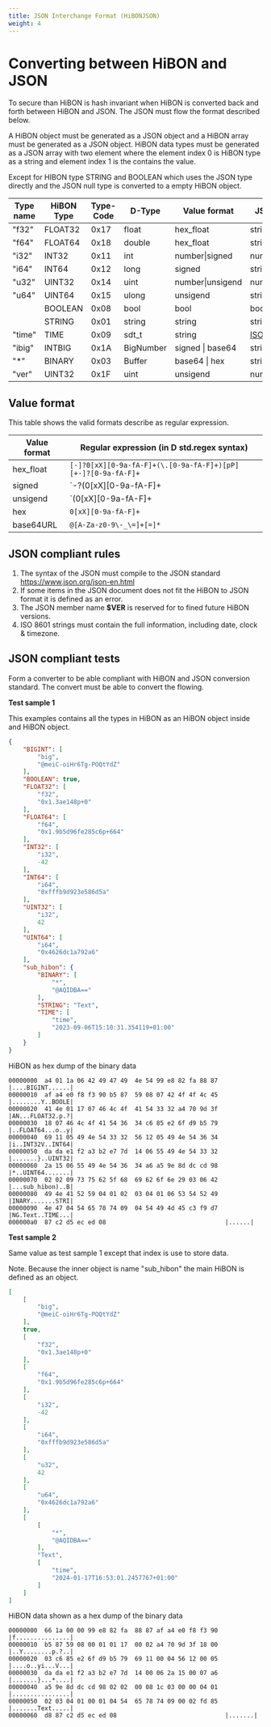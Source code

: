 ```yaml
---
title: JSON Interchange Format (HiBONJSON)
weight: 4
---
```


# Converting between HiBON and JSON

To secure than HiBON is hash invariant when HiBON is converted back and forth between HiBON and JSON. The JSON must flow the format described below. 

A HiBON object must be generated as a JSON object and a HiBON array must be generated as a JSON object. HiBON data types must be generated as a JSON array with two element where the element index 0  is HiBON type as a string and element index 1 is the contains the value.

Except for HIBON type STRING and BOOLEAN which uses the JSON type directly and the JSON null type is converted to a empty HiBON object.



| Type name | HiBON Type | Type-Code | D-Type        |  Value format    | JSON Type      |
| --------- | ---------- | --------- | ------------- | ---------------- | -------------- |
| "f32"     | FLOAT32    |   0x17    | float         | hex_float        | string         |
| "f64"     | FLOAT64    |   0x18    | double        | hex_float        | string         |
| "i32"     | INT32      |   0x11    | int           | number\|signed   | number\|string |
| "i64"     | INT64      |   0x12    | long          | signed           | string         |
| "u32"     | UINT32     |   0x14    | uint          | number\|unsigend | number\|string |
| "u64"     | UINT64     |   0x15    | ulong         | unsigend         | string         |
|           | BOOLEAN    |   0x08    | bool          | bool             | bool           |
|           | STRING     |   0x01    | string        | string           | string         |
| "time"    | TIME       |   0x09    | sdt_t         | string           | [ISO 8601](https://www.ionos.com/digitalguide/websites/web-development/iso-8601/)  |
| "ibig"    | INTBIG     |   0x1A    | BigNumber     | signed \| base64 | string         |
| "*"       | BINARY     |   0x03    | Buffer        | base64 \|  hex   | string         |
| "ver"     | UINT32     |   0x1F    | uint          | unsigend         | number         |



## Value format

This table shows the valid formats describe as regular expression.

| Value format | Regular expression (in D std.regex syntax)                   |
| ------------ | ------------------------------------------------------------ |
| hex_float    | `[-]?0[xX][0-9a-fA-F]+(\.[0-9a-fA-F]+)[pP][+-]?[0-9a-fA-F]+` |
| signed       | `-?(0[xX][0-9a-fA-F]+|[0-9]+)`                               |
| unsigend     | `(0[xX][0-9a-fA-F]+|[0-9]+)`                                 |
| hex          | `0[xX][0-9a-fA-F]+`                                          |
| base64URL    | `@[A-Za-z0-9\-_\=]+[=]*`                                     |

 

## JSON compliant rules

1. The syntax of the JSON must compile to the JSON standard https://www.json.org/json-en.html
2. If some items in the JSON document does not fit the HiBON to JSON format it is defined as an error.
3. The JSON member name **$VER** is reserved for to fined future HiBON versions.
4. ISO 8601 strings must contain the full information, including date, clock & timezone.


## JSON compliant tests

Form a converter to be able compliant with HiBON and JSON conversion standard. The convert must be able to convert the flowing.

**Test sample 1**

This examples contains all the types in HiBON as an HiBON object inside and HiBON object.

```json
{
    "BIGINT": [
        "big",
        "@meiC-oiHr6Tg-POQtYdZ"
    ],
    "BOOLEAN": true,
    "FLOAT32": [
        "f32",
        "0x1.3ae148p+0"
    ],
    "FLOAT64": [
        "f64",
        "0x1.9b5d96fe285c6p+664"
    ],
    "INT32": [
        "i32",
        -42
    ],
    "INT64": [
        "i64",
        "0xfffb9d923e586d5a"
    ],
    "UINT32": [
        "i32",
        42
    ],
    "UINT64": [
        "i64",
        "0x4626dc1a792a6"
    ],
    "sub_hibon": {
        "BINARY": [
            "*",
            "@AQIDBA=="
        ],
        "STRING": "Text",
        "TIME": [
            "time",
            "2023-09-06T15:10:31.354119+01:00"
        ]
    }
}
```

HiBON as hex dump of the binary data 

```
00000000  a4 01 1a 06 42 49 47 49  4e 54 99 e8 82 fa 88 87  |....BIGINT......|
00000010  af a4 e0 f8 f3 90 b5 87  59 08 07 42 4f 4f 4c 45  |........Y..BOOLE|
00000020  41 4e 01 17 07 46 4c 4f  41 54 33 32 a4 70 9d 3f  |AN...FLOAT32.p.?|
00000030  18 07 46 4c 4f 41 54 36  34 c6 85 e2 6f d9 b5 79  |..FLOAT64...o..y|
00000040  69 11 05 49 4e 54 33 32  56 12 05 49 4e 54 36 34  |i..INT32V..INT64|
00000050  da da e1 f2 a3 b2 e7 7d  14 06 55 49 4e 54 33 32  |.......}..UINT32|
00000060  2a 15 06 55 49 4e 54 36  34 a6 a5 9e 8d dc cd 98  |*..UINT64.......|
00000070  02 02 09 73 75 62 5f 68  69 62 6f 6e 29 03 06 42  |...sub_hibon)..B|
00000080  49 4e 41 52 59 04 01 02  03 04 01 06 53 54 52 49  |INARY.......STRI|
00000090  4e 47 04 54 65 78 74 09  04 54 49 4d 45 c3 f9 d7  |NG.Text..TIME...|
000000a0  87 c2 d5 ec ed 08                                 |......|
```

**Test sample 2**

Same value as test sample 1 except that index is use to store data.

Note. Because the inner object is name "sub_hibon" the main HiBON is defined as an object.

```json
[
    [
        "big",
        "@meiC-oiHr6Tg-POQtYdZ"
    ],
    true,
    [
        "f32",
        "0x1.3ae148p+0"
    ],
    [
        "f64",
        "0x1.9b5d96fe285c6p+664"
    ],
    [
        "i32",
        -42
    ],
    [
        "i64",
        "0xfffb9d923e586d5a"
    ],
    [
        "u32",
        42
    ],
    [
        "u64",
        "0x4626dc1a792a6"
    ],
    [
        [
            "*",
            "@AQIDBA=="
        ],
        "Text",
        [
            "time",
            "2024-01-17T16:53:01.2457767+01:00"
        ]
    ]
]
```

HiBON data shown as a hex dump of the binary data

```
00000000  66 1a 00 00 99 e8 82 fa  88 87 af a4 e0 f8 f3 90  |f...............|
00000010  b5 87 59 08 00 01 01 17  00 02 a4 70 9d 3f 18 00  |..Y........p.?..|
00000020  03 c6 85 e2 6f d9 b5 79  69 11 00 04 56 12 00 05  |....o..yi...V...|
00000030  da da e1 f2 a3 b2 e7 7d  14 00 06 2a 15 00 07 a6  |.......}...*....|
00000040  a5 9e 8d dc cd 98 02 02  00 08 1c 03 00 00 04 01  |................|
00000050  02 03 04 01 00 01 04 54  65 78 74 09 00 02 fd 85  |.......Text.....|
00000060  d8 87 c2 d5 ec ed 08                              |.......|
```


